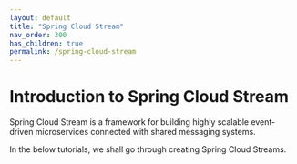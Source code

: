 ```yaml
---
layout: default
title: "Spring Cloud Stream"
nav_order: 300
has_children: true
permalink: /spring-cloud-stream
---
```


# Introduction to Spring Cloud Stream

Spring Cloud Stream is a framework for building highly scalable event-driven microservices connected with shared messaging systems.

In the below tutorials, we shall go through creating Spring Cloud Streams.